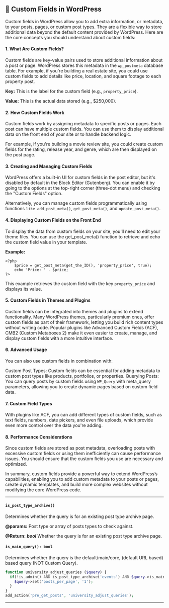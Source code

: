 ## 📌 Custom Fields in WordPress

Custom fields in WordPress allow you to add extra information, or metadata, to your posts, pages, or custom post types. They are a flexible way to store additional data beyond the default content provided by WordPress. Here are the core concepts you should understand about custom fields:

#### 1. What Are Custom Fields?
Custom fields are key-value pairs used to store additional information about a post or page. WordPress stores this metadata in the `wp_postmeta` database table. For example, if you're building a real estate site, you could use custom fields to add details like price, location, and square footage to each property post.

**Key:** This is the label for the custom field (e.g., `property_price`).

**Value:** This is the actual data stored (e.g., $250,000).

#### 2. How Custom Fields Work
Custom fields work by assigning metadata to specific posts or pages. Each post can have multiple custom fields. You can use them to display additional data on the front end of your site or to handle backend logic.

For example, if you're building a movie review site, you could create custom fields for the rating, release year, and genre, which are then displayed on the post page.

#### 3. Creating and Managing Custom Fields
WordPress offers a built-in UI for custom fields in the post editor, but it's disabled by default in the Block Editor (Gutenberg). You can enable it by going to the options at the top-right corner (three-dot menu) and checking the "Custom Fields" option.

Alternatively, you can manage custom fields programmatically using functions `like add_post_meta()`, `get_post_meta()`, and `update_post_meta()`.

#### 4. Displaying Custom Fields on the Front End
To display the data from custom fields on your site, you'll need to edit your theme files. You can use the get_post_meta() function to retrieve and echo the custom field value in your template.

**Example:** 
```
<?php
    $price = get_post_meta(get_the_ID(), 'property_price', true);
    echo 'Price: ' . $price;
?>
```

This example retrieves the custom field with the key `property_price` and displays its value.

#### 5. Custom Fields in Themes and Plugins
Custom fields can be integrated into themes and plugins to extend functionality. Many WordPress themes, particularly premium ones, offer custom fields as part of their framework, letting you build rich content types without writing code. Popular plugins like Advanced Custom Fields (ACF), CMB2 (Custom Metaboxes 2) make it even easier to create, manage, and display custom fields with a more intuitive interface.

#### 6. Advanced Usage
You can also use custom fields in combination with:

Custom Post Types: Custom fields can be essential for adding metadata to custom post types like products, portfolios, or properties.
Querying Posts: You can query posts by custom fields using `WP_Query` with meta_query parameters, allowing you to create dynamic pages based on custom field data.

#### 7. Custom Field Types
With plugins like ACF, you can add different types of custom fields, such as text fields, numbers, date pickers, and even file uploads, which provide even more control over the data you're adding.

#### 8. Performance Considerations
Since custom fields are stored as post metadata, overloading posts with excessive custom fields or using them inefficiently can cause performance issues. You should ensure that the custom fields you use are necessary and optimized.

In summary, custom fields provide a powerful way to extend WordPress’s capabilities, enabling you to add custom metadata to your posts or pages, create dynamic templates, and build more complex websites without modifying the core WordPress code.

---

#### `is_post_type_archive()`
Determines whether the query is for an existing post type archive page.

**@params:** Post type or array of posts types to check against.

**@Return:** ***bool*** Whether the query is for an existing post type archive page.


#### `is_main_query(): bool`
Determines whether the query is the default/main/core, (default URL based) based query (NOT Custom Query). 

```php
function university_adjust_queries ($query) {
  if(!is_admin() AND is_post_type_archive('events') AND $query->is_main_query()){
    $query->set('posts_per_page', '1');
  }
}
add_action('pre_get_posts', 'university_adjust_queries');
```

---